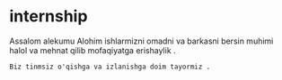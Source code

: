 # internship

Assalom alekumu Alohim ishlarmizni omadni va barkasni bersin muhimi halol va mehnat qilib mofaqiyatga erishaylik . 

```Biz tinmsiz o'qishga va izlanishga doim tayormiz .```
